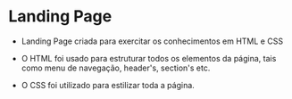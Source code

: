 # Landing Page



- Landing Page criada para exercitar os conhecimentos em HTML e CSS

- O HTML foi usado para estruturar todos os elementos da página, tais como menu de navegação, header's, section's etc.
- O CSS foi utilizado para estilizar toda a página.



